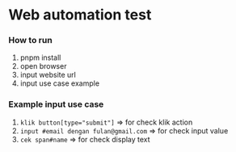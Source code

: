 # Web automation test

### How to run
1. pnpm install
2. open browser
3. input website url
4. input use case example 

### Example input use case
1. `klik button[type="submit"]` => for check klik action
2. `input #email dengan fulan@gmail.com` => for check input value
3. `cek span#name` => for check display text